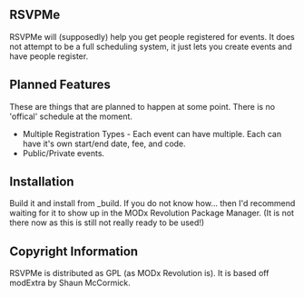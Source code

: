 ## RSVPMe

RSVPMe will (supposedly) help you get people registered for events. It does not
attempt to be a full scheduling system, it just lets you create events and have people
register.

## Planned Features

These are things that are planned to happen at some point. There is no 'offical'
schedule at the moment.

* Multiple Registration Types - Each event can have multiple. Each can have it's own start/end date, fee, and code.
* Public/Private events.

## Installation

Build it and install from _build. If you do not know how... then I'd recommend
waiting for it to show up in the MODx Revolution Package Manager. (It is not there
now as this is still not really ready to be used!)


## Copyright Information

RSVPMe is distributed as GPL (as MODx Revolution is). It
is based off modExtra by Shaun McCormick.
